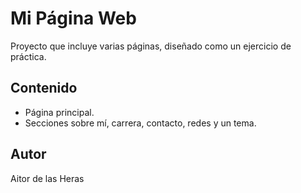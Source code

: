 # Mi Página Web

Proyecto que incluye varias páginas, diseñado como un ejercicio de práctica.

## Contenido
- Página principal.
- Secciones sobre mí, carrera, contacto, redes y un tema.

## Autor
Aitor de las Heras

